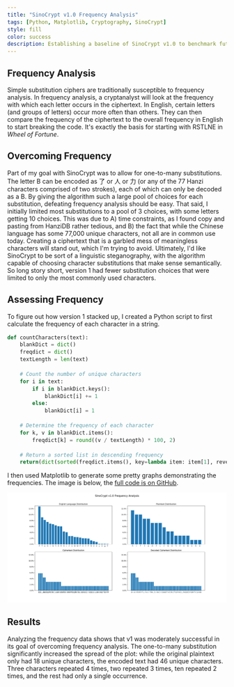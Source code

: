 ```yaml
---
title: "SinoCrypt v1.0 Frequency Analysis"
tags: [Python, Matplotlib, Cryptography, SinoCrypt]
style: fill
color: success
description: Establishing a baseline of SinoCrypt v1.0 to benchmark future improvements against
---
```


## Frequency Analysis

Simple substitution ciphers are traditionally susceptible to frequency analysis.  In frequency analysis, a cryptanalyst will look at the frequency with which each letter occurs in the ciphertext.  In English, certain letters (and groups of letters) occur more often than others.  They can then compare the frequency of the ciphertext to the overall frequency in English to start breaking the code.  It's exactly the basis for starting with RSTLNE in *Wheel of Fortune*.

## Overcoming Frequency

Part of my goal with SinoCrypt was to allow for one-to-many substitutions.  The letter B can be encoded as 了 or 人 or 力 (or any of the 77 Hanzi characters comprised of two strokes), each of which can only be decoded as a B.  By giving the algorithm such a large pool of choices for each substitution, defeating frequency analysis should be easy.  That said, I initially limited most substitutions to a pool of 3 choices, with some letters getting 10 choices.  This was due to A) time constraints, as I found copy and pasting from HanziDB rather tedious, and B) the fact that while the Chinese language has some 77,000 unique characters, not all are in common use today.  Creating a ciphertext that is a garbled mess of meaningless characters will stand out, which I'm trying to avoid.  Ultimately, I'd like SinoCrypt to be sort of a linguistic steganography, with the algorithm capable of choosing character substitutions that make sense semantically.  So long story short, version 1 had fewer substitution choices that were limited to only the most commonly used characters.

## Assessing Frequency

To figure out how version 1 stacked up, I created a Python script to first calculate the frequency of each character in a string.
```python
def countCharacters(text):
    blankDict = dict()
    freqdict = dict()
    textLength = len(text)

    # Count the number of unique characters
    for i in text:
        if i in blankDict.keys():
            blankDict[i] += 1
        else:
            blankDict[i] = 1

    # Determine the frequency of each character
    for k, v in blankDict.items():
        freqdict[k] = round((v / textLength) * 100, 2)

    # Return a sorted list in descending frequency
    return(dict(sorted(freqdict.items(), key=lambda item: item[1], reverse=True)))
```

I then used Matplotlib to generate some pretty graphs demonstrating the frequencies.  The image is below, the [full code is on GitHub](https://github.com/AndrewMillerOnline/sinocrypt/blob/main/freqAnalysis.py).

![](/assets/sinocrypt-v1-frequency-analysis.png)

## Results

Analyzing the frequency data shows that v1 was moderately successful in its goal of overcoming frequency analysis.  The one-to-many substitution significantly increased the spread of the plot: while the original plaintext only had 18 unique characters, the encoded text had 46 unique characters.  Three characters repeated 4 times, two repeated 3 times, ten repeated 2 times, and the rest had only a single occurrence.